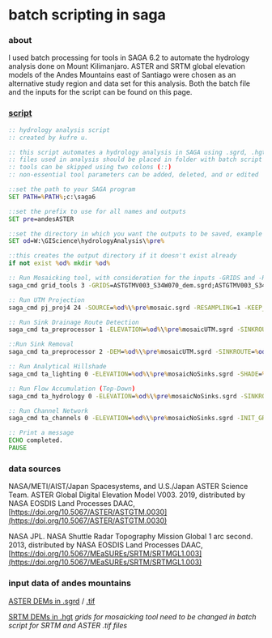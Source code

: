# batch scripting in saga
### about
I used batch processing for tools in SAGA 6.2 to automate the hydrology analysis done on Mount Kilimanjaro. ASTER and SRTM global elevation models of the Andes Mountains east of Santiago were chosen as an alternative study region and data set for this analysis. Both the batch file and the inputs for the script can be found on this page.
### [script](hydrologyAnalysis.bat)
```bat
:: hydrology analysis script
:: created by kufre u.

:: this script automates a hydrology analysis in SAGA using .sgrd, .hgt, or .tif files with elevation data
:: files used in analysis should be placed in folder with batch script in order to run
:: tools can be skipped using two colons (::)
:: non-essential tool parameters can be added, deleted, and or edited

::set the path to your SAGA program
SET PATH=%PATH%;c:\saga6

::set the prefix to use for all names and outputs
SET pre=andesASTER

::set the directory in which you want the outputs to be saved, example directory shown here
SET od=W:\GIScience\hydrologyAnalysis\%pre%

::this creates the output directory if it doesn't exist already
if not exist %od% mkdir %od%

:: Run Mosaicking tool, with consideration for the inputs -GRIDS and -RESAMPLING
saga_cmd grid_tools 3 -GRIDS=ASTGTMV003_S34W070_dem.sgrd;ASTGTMV003_S34W071_dem.sgrd;ASTGTMV003_S35W070_dem.sgrd;ASTGTMV003_S35W071_dem.sgrd -NAME=%pre%Mosaic -TYPE=9 -RESAMPLING=0 -OVERLAP=1 -MATCH=0 -TARGET_OUT_GRID=%od%\%pre%mosaic.sgrd

:: Run UTM Projection
saga_cmd pj_proj4 24 -SOURCE=%od%\%pre%mosaic.sgrd -RESAMPLING=1 -KEEP_TYPE=1 -GRID=%od%\%pre%mosaicUTM.sgrd -UTM_ZONE=19 -UTM_SOUTH=1

:: Run Sink Drainage Route Detection
saga_cmd ta_preprocessor 1 -ELEVATION=%od%\%pre%mosaicUTM.sgrd -SINKROUTE=%od%\%pre%sinkRoute.sgrd -THRESHOLD=0 -THRSHEIGHT=100

::Run Sink Removal
saga_cmd ta_preprocessor 2 -DEM=%od%\%pre%mosaicUTM.sgrd -SINKROUTE=%od%\%pre%sinkRoute.sgrd -DEM_PREPROC=%od%\%pre%mosaicNoSinks.sgrd -METHOD=1 -THRSHEIGHT=100

:: Run Analytical Hillshade
saga_cmd ta_lighting 0 -ELEVATION=%od%\%pre%mosaicNoSinks.sgrd -SHADE=%od%\%pre%Hillshade.sgrd -METHOD:0 -POSITION=0 -AZIMUTH=315 -DECLINATION=45 -EXAGGERATION=1 -UNIT=0

:: Run Flow Accumulation (Top-Down)
saga_cmd ta_hydrology 0 -ELEVATION=%od%\%pre%mosaicNoSinks.sgrd -SINKROUTE=%od%\%pre%sinkRoute.sgrd -FLOW=%od%\%pre%flowAccumulation.sgrd -STEP=1 -FLOW_UNIT=0 -METHOD=4 -LINEAR_DO=1 -LINEAR_MIN=500

:: Run Channel Network
saga_cmd ta_channels 0 -ELEVATION=%od%\%pre%mosaicNoSinks.sgrd -INIT_GRID=%od%\%pre%flowAccumulation.sgrd -CHNLNTWRK=%od%\%pre%ChannelNetwork.sgrd -SHAPES=%od%\%pre%ChannelNetwork.shp -INIT_METHOD=2 -INIT_VALUE=1000 -MINLEN=10

:: Print a message
ECHO completed.
PAUSE
```

### data sources
NASA/METI/AIST/Japan Spacesystems, and U.S./Japan ASTER Science Team. ASTER Global Digital Elevation Model V003. 2019, distributed by NASA EOSDIS Land Processes DAAC, [https://doi.org/10.5067/ASTER/ASTGTM.0030](https://doi.org/10.5067/ASTER/ASTGTM.0030) 

NASA JPL. NASA Shuttle Radar Topography Mission Global 1 arc second. 2013, distributed by NASA EOSDIS Land Processes DAAC, [https://doi.org/10.5067/MEaSUREs/SRTM/SRTMGL1.003](https://doi.org/10.5067/MEaSUREs/SRTM/SRTMGL1.003)
 
### input data of andes mountains
[ASTER DEMs in .sgrd](andesASTER.zip) / [.tif](data/tifASTER.zip)

[SRTM DEMs in .hgt](andesSRTM.zip) 
*grids for mosaicking tool need to be changed in batch script for SRTM and ASTER .tif files*

